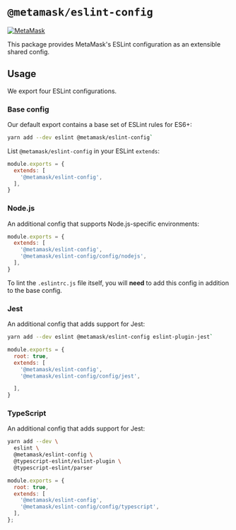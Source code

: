 # `@metamask/eslint-config`

[![MetaMask](https://circleci.com/gh/MetaMask/eslint-config/tree/master.svg?style=svg)](https://circleci.com/gh/MetaMask/eslint-config/tree/master)

This package provides MetaMask's ESLint configuration as an extensible shared config.

## Usage

We export four ESLint configurations.

### Base config

Our default export contains a base set of ESLint rules for ES6+:

```bash
yarn add --dev eslint @metamask/eslint-config`
```

List `@metamask/eslint-config` in your ESLint `extends`:

```js
module.exports = {
  extends: [
    '@metamask/eslint-config',
  ],
}
```

### Node.js

An additional config that supports Node.js-specific environments:

```js
module.exports = {
  extends: [
    '@metamask/eslint-config',
    '@metamask/eslint-config/config/nodejs',
  ],
}
```

To lint the `.eslintrc.js` file itself, you will **need** to add this config in addition to the base config.

### Jest

An additional config that adds support for Jest:

```bash
yarn add --dev eslint @metamask/eslint-config eslint-plugin-jest`
```

```js
module.exports = {
  root: true,
  extends: [
    '@metamask/eslint-config',
    '@metamask/eslint-config/config/jest',

  ],
}
```

### TypeScript

An additional config that adds support for Jest:

```bash
yarn add --dev \
  eslint \
  @metamask/eslint-config \
  @typescript-eslint/eslint-plugin \
  @typescript-eslint/parser
```

```js
module.exports = {
  root: true,
  extends: [
    '@metamask/eslint-config',
    '@metamask/eslint-config/config/typescript',
  ],
};
```
